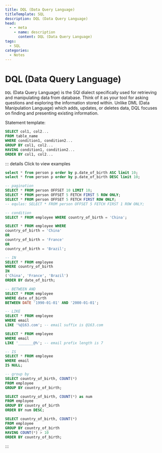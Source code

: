 ```yaml
---
title: DQL (Data Query Language)
titleTemplate: SQL
description: DQL (Data Query Language)
head:
  - - meta
    - name: description
      content: DQL (Data Query Language)
tags:
  - SQL
categories:
  - Notes
---
```


# DQL (Data Query Language) <Badge type="tip" text="SQL" /><Badge type="warning" text="Notes" />

`DQL` (Data Query Language) is the SQl dialect specifically used for retrieving
and manipulating data from database. Think of it as your tool for asking questions
and exploring the information stored within. Unlike DML (Data Manipulation Language)
which adds, updates, or deletes data, DQL focuses on finding and presenting existing
information.

Statement template:

```sql
SELECT col1, col2...
FROM table_name
WHERE condition1, condition2...
GROUP BY col1, col2...
HAVING condition1, condition2...
ORDER BY col1, col2...
```

::: details Click to view examples

```sql
select * from person p order by p.date_of_birth ASC limit 10;
select * from person p order by p.date_of_birth DESC limit 10;

-- pagination
SELECT * FROM person OFFSET 10 LIMIT 10;
SELECT * FROM person OFFSET 5 FETCH FIRST 5 ROW ONLY;
SELECT * FROM person OFFSET 5 FETCH FIRST ROW ONLY;
-- equlas: SELECT * FROM person OFFSET 5 FETCH FIRST 1 ROW ONLY;

-- condition
SELECT * FROM employee WHERE country_of_birth = 'China';

SELECT * FROM employee WHERE
country_of_birth = 'China'
OR
country_of_birth = 'France'
OR
country_of_birth = 'Brazil';

-- IN
SELECT * FROM employee
WHERE country_of_birth
IN
('China', 'France', 'Brazil')
ORDER BY date_of_birth;

-- BETWEEN AND
SELECT * FROM employee
WHERE date_of_birth
BETWEEN DATE '1990-01-01' AND '2000-01-01';

-- LIKE
SELECT * FROM employee
WHERE email
LIKE '%@163.com'; -- email suffix is @163.com

SELECT * FROM employee
WHERE email
LIKE '_______@%'; -- email prefix length is 7

-- IS
SELECT * FROM employee
WHERE email
IS NULL;

-- group by
SELECT country_of_birth, COUNT(*)
FROM employee
GROUP BY country_of_birth;

SELECT country_of_birth, COUNT(*) as num
FROM employee
GROUP BY country_of_birth
ORDER BY num DESC;

SELECT country_of_birth, COUNT(*)
FROM employee
GROUP BY country_of_birth
HAVING COUNT(*) > 10
ORDER BY country_of_birth;
```

:::
